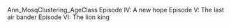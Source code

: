 Ann_MosqClustering_AgeClass
Episode IV: A new hope
Episode V: The last air bander
Episode VI: The lion king
